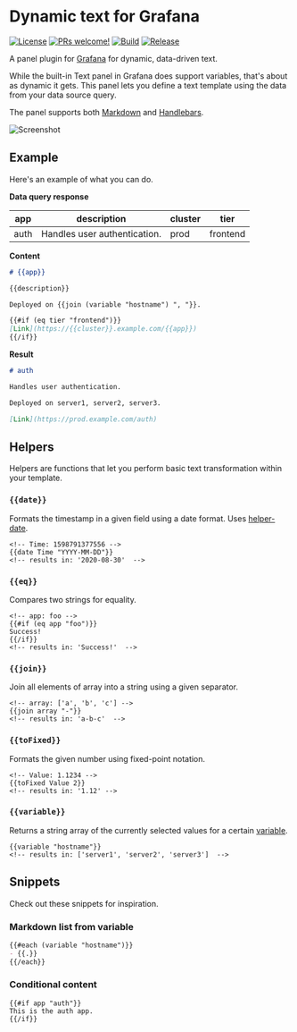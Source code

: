 # Dynamic text for Grafana

[![License](https://img.shields.io/github/license/marcusolsson/grafana-dynamictext-panel)](LICENSE)
[![PRs welcome!](https://img.shields.io/badge/PRs-welcome-brightgreen.svg)](#contribute)
[![Build](https://github.com/marcusolsson/grafana-dynamictext-panel/workflows/CI/badge.svg)](https://github.com/marcusolsson/grafana-dynamictext-panel/actions?query=workflow%3A%22CI%22)
[![Release](https://github.com/marcusolsson/grafana-dynamictext-panel/workflows/Release/badge.svg)](https://github.com/marcusolsson/grafana-dynamictext-panel/actions?query=workflow%3ARelease)

A panel plugin for [Grafana](https://grafana.com) for dynamic, data-driven text.

While the built-in Text panel in Grafana does support variables, that's about as dynamic it gets. This panel lets you define a text template using the data from your data source query.

The panel supports both [Markdown](https://commonmark.org/help/) and [Handlebars](https://handlebarsjs.com/guide/expressions.html#basic-usage).

![Screenshot](https://github.com/marcusolsson/grafana-dynamictext-panel/raw/master/src/img/screenshot.png)

## Example

Here's an example of what you can do.

**Data query response**

| app  | description                  | cluster | tier     |
|------|------------------------------|---------|----------|
| auth | Handles user authentication. | prod    | frontend |

**Content**

```md
# {{app}}

{{description}}

Deployed on {{join (variable "hostname") ", "}}.

{{#if (eq tier "frontend")}}
[Link](https://{{cluster}}.example.com/{{app}})
{{/if}}
```

**Result**

```md
# auth

Handles user authentication.

Deployed on server1, server2, server3.

[Link](https://prod.example.com/auth)
```

## Helpers

Helpers are functions that let you perform basic text transformation within your template.

### `{{date}}`

Formats the timestamp in a given field using a date format. Uses [helper-date](https://github.com/helpers/helper-date).

```
<!-- Time: 1598791377556 -->
{{date Time "YYYY-MM-DD"}}
<!-- results in: '2020-08-30'  -->
```

### `{{eq}}`

Compares two strings for equality.

```
<!-- app: foo -->
{{#if (eq app "foo")}}
Success!
{{/if}}
<!-- results in: 'Success!'  -->
```

### `{{join}}`

Join all elements of array into a string using a given separator.

```
<!-- array: ['a', 'b', 'c'] -->
{{join array "-"}}
<!-- results in: 'a-b-c'  -->
```

### `{{toFixed}}`

Formats the given number using fixed-point notation.

```
<!-- Value: 1.1234 -->
{{toFixed Value 2}}
<!-- results in: '1.12' -->
```

### `{{variable}}`

Returns a string array of the currently selected values for a certain [variable](https://grafana.com/docs/grafana/latest/variables/).

```
{{variable "hostname"}}
<!-- results in: ['server1', 'server2', 'server3']  -->
```

## Snippets

Check out these snippets for inspiration.

### Markdown list from variable

```md
{{#each (variable "hostname")}}
- {{.}}
{{/each}}
```

### Conditional content

```
{{#if app "auth"}}
This is the auth app.
{{/if}}
```
